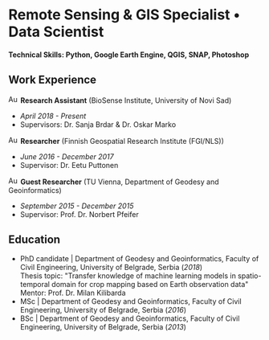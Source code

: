 # Remote Sensing & GIS Specialist • Data Scientist

#### Technical Skills: Python, Google Earth Engine, QGIS, SNAP, Photoshop

## Work Experience
<img src="https://upload.wikimedia.org/wikipedia/commons/thumb/f/ff/Flag_of_Serbia.svg/255px-Flag_of_Serbia.svg.png" alt="Austrian Flag" width="20" height="16"> **Research Assistant** (BioSense Institute, University of Novi Sad) 
- _April 2018 - Present_
- Supervisors: Dr. Sanja Brdar & Dr. Oskar Marko

<img src="https://upload.wikimedia.org/wikipedia/commons/thumb/b/bc/Flag_of_Finland.svg/255px-Flag_of_Finland.svg.png" alt="Austrian Flag" width="20" height="16"> **Researcher** (Finnish Geospatial Research Institute (FGI/NLS)) 
- _June 2016 - December 2017_
- Supervisor: Dr. Eetu Puttonen

<img src="https://upload.wikimedia.org/wikipedia/commons/4/41/Flag_of_Austria.svg" alt="Austrian Flag" width="20" height="16"> **Guest Researcher** (TU Vienna, Department of Geodesy and Geoinformatics) 
- _September 2015 - December 2015_
- Supervisor: Prof. Dr. Norbert Pfeifer

## Education
- PhD candidate | Department of Geodesy and Geoinformatics, Faculty of Civil Engineering, University of Belgrade, Serbia (_2018_)	
  Thesis topic: "Transfer knowledge of machine learning models in spatio-temporal domain for crop mapping based on Earth observation data"
  Mentor: Prof. Dr. Milan Kilibarda
- MSc | Department of Geodesy and Geoinformatics, Faculty of Civil Engineering, University of Belgrade, Serbia (_2016_)
- BSc | Department of Geodesy and Geoinformatics, Faculty of Civil Engineering, University of Belgrade, Serbia (_2013_)	


